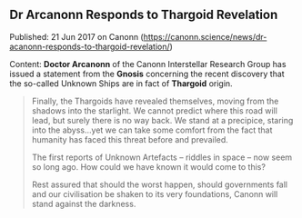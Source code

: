 ## Dr Arcanonn Responds to Thargoid Revelation

Published: 21 Jun 2017 on Canonn (https://canonn.science/news/dr-acanonn-responds-to-thargoid-revelation/)

Content: **Doctor Arcanonn** of the Canonn Interstellar Research Group has issued a statement from the **Gnosis** concerning the recent discovery that the so-called Unknown Ships are in fact of **Thargoid** origin.

> 
> Finally, the Thargoids have revealed themselves, moving from the shadows into the starlight. We cannot predict where this road will lead, but surely there is no way back. We stand at a precipice, staring into the abyss…yet we can take some comfort from the fact that humanity has faced this threat before and prevailed.
> 
> 
> The first reports of Unknown Artefacts – riddles in space – now seem so long ago. How could we have known it would come to this?
> 
> 
> Rest assured that should the worst happen, should governments fall and our civilisation be shaken to its very foundations, Canonn will stand against the darkness.